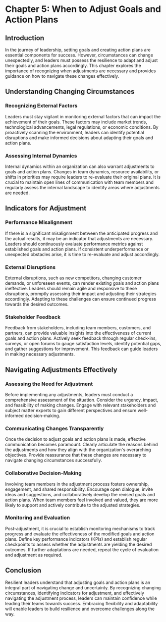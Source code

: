 Chapter 5: When to Adjust Goals and Action Plans
================================================

Introduction
------------

In the journey of leadership, setting goals and creating action plans are essential components for success. However, circumstances can change unexpectedly, and leaders must possess the resilience to adapt and adjust their goals and action plans accordingly. This chapter explores the importance of recognizing when adjustments are necessary and provides guidance on how to navigate these changes effectively.

Understanding Changing Circumstances
------------------------------------

### Recognizing External Factors

Leaders must stay vigilant in monitoring external factors that can impact the achievement of their goals. These factors may include market trends, technological advancements, legal regulations, or economic conditions. By proactively scanning the environment, leaders can identify potential disruptions and make informed decisions about adapting their goals and action plans.

### Assessing Internal Dynamics

Internal dynamics within an organization can also warrant adjustments to goals and action plans. Changes in team dynamics, resource availability, or shifts in priorities may require leaders to re-evaluate their original plans. It is crucial to maintain open lines of communication with team members and regularly assess the internal landscape to identify areas where adjustments are needed.

Indicators for Adjustment
-------------------------

### Performance Misalignment

If there is a significant misalignment between the anticipated progress and the actual results, it may be an indicator that adjustments are necessary. Leaders should continuously evaluate performance metrics against established goals and action plans. If consistent underperformance or unexpected obstacles arise, it is time to re-evaluate and adjust accordingly.

### External Disruptions

External disruptions, such as new competitors, changing customer demands, or unforeseen events, can render existing goals and action plans ineffective. Leaders should remain agile and responsive to these disruptions, promptly assessing their impact and adjusting their strategies accordingly. Adapting to these challenges can ensure continued progress towards the desired outcomes.

### Stakeholder Feedback

Feedback from stakeholders, including team members, customers, and partners, can provide valuable insights into the effectiveness of current goals and action plans. Actively seek feedback through regular check-ins, surveys, or open forums to gauge satisfaction levels, identify potential gaps, and gather suggestions for improvement. This feedback can guide leaders in making necessary adjustments.

Navigating Adjustments Effectively
----------------------------------

### Assessing the Need for Adjustment

Before implementing any adjustments, leaders must conduct a comprehensive assessment of the situation. Consider the urgency, impact, and feasibility of making changes. Engage with relevant stakeholders and subject matter experts to gain different perspectives and ensure well-informed decision-making.

### Communicating Changes Transparently

Once the decision to adjust goals and action plans is made, effective communication becomes paramount. Clearly articulate the reasons behind the adjustments and how they align with the organization's overarching objectives. Provide reassurance that these changes are necessary to navigate changing circumstances successfully.

### Collaborative Decision-Making

Involving team members in the adjustment process fosters ownership, engagement, and shared responsibility. Encourage open dialogue, invite ideas and suggestions, and collaboratively develop the revised goals and action plans. When team members feel involved and valued, they are more likely to support and actively contribute to the adjusted strategies.

### Monitoring and Evaluation

Post-adjustment, it is crucial to establish monitoring mechanisms to track progress and evaluate the effectiveness of the modified goals and action plans. Define key performance indicators (KPIs) and establish regular checkpoints to assess whether the adjustments are yielding the desired outcomes. If further adaptations are needed, repeat the cycle of evaluation and adjustment as required.

Conclusion
----------

Resilient leaders understand that adjusting goals and action plans is an integral part of navigating change and uncertainty. By recognizing changing circumstances, identifying indicators for adjustment, and effectively navigating the adjustment process, leaders can maintain confidence while leading their teams towards success. Embracing flexibility and adaptability will enable leaders to build resilience and overcome challenges along the way.
